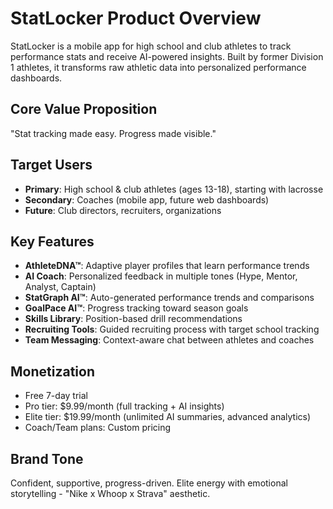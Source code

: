 # StatLocker Product Overview

StatLocker is a mobile app for high school and club athletes to track performance stats and receive AI-powered insights. Built by former Division 1 athletes, it transforms raw athletic data into personalized performance dashboards.

## Core Value Proposition
"Stat tracking made easy. Progress made visible."

## Target Users
- **Primary**: High school & club athletes (ages 13-18), starting with lacrosse
- **Secondary**: Coaches (mobile app, future web dashboards)
- **Future**: Club directors, recruiters, organizations

## Key Features
- **AthleteDNA™**: Adaptive player profiles that learn performance trends
- **AI Coach**: Personalized feedback in multiple tones (Hype, Mentor, Analyst, Captain)
- **StatGraph AI™**: Auto-generated performance trends and comparisons
- **GoalPace AI™**: Progress tracking toward season goals
- **Skills Library**: Position-based drill recommendations
- **Recruiting Tools**: Guided recruiting process with target school tracking
- **Team Messaging**: Context-aware chat between athletes and coaches

## Monetization
- Free 7-day trial
- Pro tier: $9.99/month (full tracking + AI insights)
- Elite tier: $19.99/month (unlimited AI summaries, advanced analytics)
- Coach/Team plans: Custom pricing

## Brand Tone
Confident, supportive, progress-driven. Elite energy with emotional storytelling - "Nike x Whoop x Strava" aesthetic.
